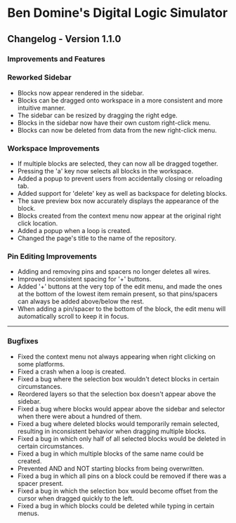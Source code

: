 # Ben Domine's Digital Logic Simulator

## Changelog - Version 1.1.0

### Improvements and Features

### Reworked Sidebar

- Blocks now appear rendered in the sidebar.
- Blocks can be dragged onto workspace in a more consistent and more intuitive manner.
- The sidebar can be resized by dragging the right edge.
- Blocks in the sidebar now have their own custom right-click menu.
- Blocks can now be deleted from data from the new right-click menu.

### Workspace Improvements

- If multiple blocks are selected, they can now all be dragged together.
- Pressing the 'a' key now selects all blocks in the workspace.
- Added a popup to prevent users from accidentally closing or reloading tab.
- Added support for 'delete' key as well as backspace for deleting blocks.
- The save preview box now accurately displays the appearance of the block.
- Blocks created from the context menu now appear at the original right click location.
- Added a popup when a loop is created.
- Changed the page's title to the name of the repository.

### Pin Editing Improvements

- Adding and removing pins and spacers no longer deletes all wires.
- Improved inconsistent spacing for '+' buttons.
- Added '+' buttons at the very top of the edit menu, and made the ones at the bottom of the lowest item remain present, so that pins/spacers can always be added above/below the rest.
- When adding a pin/spacer to the bottom of the block, the edit menu will automatically scroll to keep it in focus.

---

### Bugfixes

- Fixed the context menu not always appearing when right clicking on some platforms.
- Fixed a crash when a loop is created.
- Fixed a bug where the selection box wouldn't detect blocks in certain circumstances.
- Reordered layers so that the selection box doesn't appear above the sidebar.
- Fixed a bug where blocks would appear above the sidebar and selector when there were about a hundred of them.
- Fixed a bug where deleted blocks would temporarily remain selected, resulting in inconsistent behavior when dragging multiple blocks.
- Fixed a bug in which only half of all selected blocks would be deleted in certain circumstances.
- Fixed a bug in which multiple blocks of the same name could be created.
- Prevented AND and NOT starting blocks from being overwritten.
- Fixed a bug in which all pins on a block could be removed if there was a spacer present.
- Fixed a bug in which the selection box would become offset from the cursor when dragged quickly to the left.
- Fixed a bug in which blocks could be deleted while typing in certain menus.
